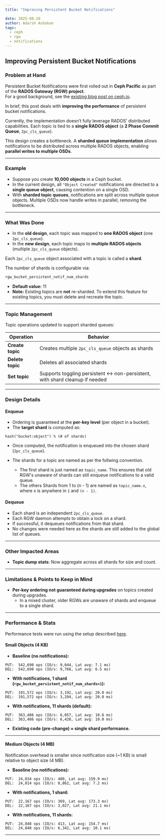 ```yaml
---
title: "Improving Persistent Bucket Notifications"

date: 2025-08-20
author: Adarsh Ashokan
tags:
  - ceph
  - rgw
  - notifications
---
```


## Improving Persistent Bucket Notifications

### Problem at Hand  

Persistent Bucket Notifications were first rolled out in **Ceph Pacific** as part of the **RADOS Gateway (RGW) project**.  
For a good background, see the [existing blog post on ceph.io](https://ceph.io/en/news/blog/2021/persistent-bucket-notifications-deep-dive/).  

In brief, this post deals with **improving the performance** of persistent bucket notifications.  

Currently, the implementation doesn’t fully leverage RADOS’ distributed capabilities. Each topic is tied to a **single RADOS object** (a **2 Phase Commit Queue**, `2pc_cls_queue`).  

This design creates a bottleneck. A **sharded queue implementation** allows notifications to be distributed across multiple RADOS objects, enabling **parallel writes to multiple OSDs**.  

---

### Example  

- Suppose you create **10,000 objects** in a Ceph bucket.  
- In the current design, all `"Object Created"` notifications are directed to a **single queue object**, causing contention on a single OSD.  
- With **sharded topic queues**, notifications are split across multiple queue objects. Multiple OSDs now handle writes in parallel, removing the bottleneck.  

---

### What Was Done  

- In the **old design**, each topic was mapped to **one RADOS object** (one `2pc_cls_queue`).  
- In the **new design**, each topic maps to **multiple RADOS objects** (multiple `2pc_cls_queue` objects).  

Each `2pc_cls_queue` object associated with a topic is called a **shard**.  

The number of shards is configurable via:  

```bash
rgw_bucket_persistent_notif_num_shards
```

- **Default value:** 11  
- **Note:** Existing topics are **not** re-sharded. To extend this feature for existing topics, you must delete and recreate the topic.  

---

### Topic Management  

Topic operations updated to support sharded queues:  

| Operation          | Behavior                                                                 |
|--------------------|---------------------------------------------------------------------------|
| **Create topic**   | Creates multiple `2pc_cls_queue` objects as shards                        |
| **Delete topic**   | Deletes all associated shards                                             |
| **Set topic**      | Supports toggling persistent ↔ non-persistent, with shard cleanup if needed |

---

### Design Details  

#### Enqueue  
- Ordering is guaranteed at the **per-key level** (per object in a bucket).  
- The **target shard** is computed as:  

```
hash("bucket:object") % (# of shards)
```  

- Once computed, the notification is enqueued into the chosen shard (`2pc_cls_queue`).  
  
- The shards for a topic are named as per the follwing convention. 
    - The first shard is just named as `topic_name`. This ensures that old RGW's unaware of shards can still enqueue notifications to a valid queue.
    - The others Shards from 1 to (n - 1) are named as `topic_name.x`, where x is anywhere in `1` and `(n - 1)`.

#### Dequeue  
- Each shard is an independent `2pc_cls_queue`.  
- Each RGW daemon attempts to obtain a lock on a shard.  
- If successful, it dequeues notifications from that shard.  
- No changes were needed here as the shards are still added to the global list of queues.

---

### Other Impacted Areas  

- **Topic dump stats**: Now aggregate across all shards for size and count.  

---

### Limitations & Points to Keep in Mind  

- **Per-key ordering not guaranteed during upgrades** on topics created during upgrades.  
  - In a mixed cluster, older RGWs are unaware of shards and enqueue to a single shard.  

---

### Performance & Stats  

Performance tests were run using the setup described [here](https://gist.github.com/yuvalif/6a320a4254aca2795d117d0a3480c824).  

#### Small Objects (4 KB)  

- **Baseline (no notifications):**  
```
PUT:  542,690 ops (IO/s: 9,044, Lat avg: 7.1 ms)
DEL:  542,690 ops (IO/s: 9,768, Lat avg: 6.5 ms)
```  

- **With notifications, 1 shard (`rgw_bucket_persistent_notif_num_shards=1`):**  
```
PUT:  191,572 ops (IO/s: 3,192, Lat avg: 20.0 ms)
DEL:  191,572 ops (IO/s: 3,204, Lat avg: 20.0 ms)
```  

- **With notifications, 11 shards (default):**  
```
PUT:  363,486 ops (IO/s: 6,057, Lat avg: 10.6 ms)
DEL:  363,486 ops (IO/s: 6,428, Lat avg: 10.0 ms)
```  

- **Existing code (pre-change) ≈ single shard performance.**  

---

#### Medium Objects (4 MB)  

Notification overhead is smaller since notification size (~1 KB) is small relative to object size (4 MB).  

- **Baseline (no notifications):**
```
PUT:  24,034 ops (IO/s: 400, Lat avg: 159.9 ms)
DEL:  24,014 ops (IO/s: 8,862, Lat avg: 7.2 ms)
```  

- **With notifications, 1 shard:**  
```
PUT:  22,167 ops (IO/s: 369, Lat avg: 173.3 ms)
DEL:  22,167 ops (IO/s: 3,027, Lat avg: 21.1 ms)
```  

- **With notifications, 11 shards:**  
```
PUT:  24,848 ops (IO/s: 413, Lat avg: 154.7 ms)
DEL:  24,848 ops (IO/s: 6,342, Lat avg: 10.1 ms)
```  

---